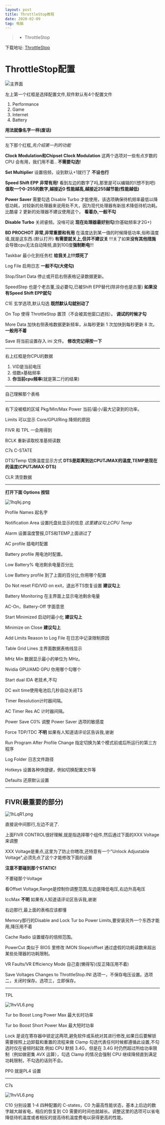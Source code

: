 ```yaml
---
layout: post
title: ThrottleStop教程
date: 2020-02-09
tag: 电脑
---
```


>* ThrottleStop

下载地址:
[ThrottleStop](https://www.techpowerup.com/download/techpowerup-throttlestop/)

# ThrottleStop配置

![主界面](https://s2.ax1x.com/2020/02/09/1h5Vqs.png)

左上第一个红框是选择配置文件,软件默认有4个配置文件

 1. Performance
 2. Game
 3. Internet
 4. Battery
 
**用法就像名字一样(废话)**

----------

左下那个红框,*先介绍第一列的功能*

**Clock Modulation和Chipset Clock Modulation** 这两个选项对一些有点岁数的CPU 会有用，我们用不着..
**不需要勾选!**

**Set Multiplier** 设置倍频，设到默认+1就行了
**不设也行**

**Speed Shift EPP** **非常有用!**
看到左边的数字了吗,那里是可以编辑的!(想不到吧)
**值取一个0-255的数字,越接近0 性能越高,越接近255越节能(性能越低)**

**Power Saver** 需要勾选 Disable Turbo 才能使用，该选项确保待机频率最低以降低功耗，对较新的处理器来说用处不大，因为现代处理器有新技术降低待机功耗。比酷睿 2 更新的处理器不建议使用这个。
**看着办,一般不勾**

**Disable Turbo** 关闭睿频。没啥可说
**现在处理器最好别勾**(你基础频率才2G+)

**BD PROCHOT** **非常,非常重要和有用**
在温度达到某一值的时候降低功率,俗称温度墙,就是这东西.(默认打开)
**有需要就关上,但并不建议关**
!!!关了如果**没有其他措施**会导致cpu无法自动降频,直到100度**强制断电**!!!

Taskbar 最小化到任务栏
**给我关上!!!烦死了**

Log File 启用日志
**一般不勾(大佬勾)**

Stop/Start Data 停止或开启右侧表格记录数据更新。

SpeedStep 也是个老古董,没必要勾,已被Shift EPP替代(除非你也是古董)
**如果没有Speed Shift EPP就勾**

C1E 玄学选项,默认勾选
**既然默认勾就别动了**

On Top 使得 ThrottleStop 置顶（不会被其他窗口遮挡）。
**调试的时候才勾**

More Data 加快右侧表格数据更新频率，从每秒更新 1 次加快到每秒更新 8 次。
**一般用不着**

Save 将当前设置存入 ini 文件。
**修改完记得按一下**

-----

右上红框是你CPU的数据

 1. VID是当前电压
 2. 倍数x基础频率
 3. **你当前cpu频率**(就是第二行的结果)

-----

自己理解那个表格

-----

右下没被框的区域
Pkg/Min/Max Power 当前/最小/最大记录到的功率。

Limits 可以显示 Core/GPU/Ring 降频的原因

FIVR 和 TPL 一会用得到

BCLK 重新读取校准基频读数

C7s C-STATE

DTS/Temp 切换温度显示方式
**DTS是距离到达CPUTJMAX的温度,TEMP是现在的温度(CPUTJMAX-DTS)**

CLR 清空数据

-----

**打开下面 Options 按钮**

![1hqlkj.png](https://s2.ax1x.com/2020/02/09/1hqlkj.png)

Profile Names 起名字

Notification Area 设置托盘处显示的信息
*这里建议勾上CPU Temp*

Alarm 设置温度警报,DTS和TEMP上面讲过了

AC profile 插电时配置

Battery profile 用电池时配置。

Low Battery% 电池剩余电量百分比

Low Battery profile 到了上面的百分比,你用哪个配置

Do Not reset FID/VID on exit，退出不TS恢复设置
**建议勾上**

Battery Monitoring 在主界面上显示电池剩余电量

AC-On，Battery-Off 字面意思

Start Minimized 启动时最小化
**建议勾上**

Minimize on Close 
**建议勾上**

Add Limits Reason to Log File 在日志中记录限制原因

Table Grid Lines 主界面数据表格线显示

MHz Min 数据显示最小的单位为 MHz。

Nvidia GPU/AMD GPU 你用哪个勾哪个

Start dual IDA 老技术,不勾

DC exit time使用电池后几秒自动关闭TS

Timer Resolution计时器间隔。

AC Timer Res AC 计时器间隔。

Power Save C0% 调整 Power Saver 选项的敏感度

Force TDP/TDC **不明**
如果有人知道请评论区告诉我,谢谢

Run Program After Profile Change 指定切换为某个模式前或后所运行的第三方程序

Log Folder 日志文件路径

Hotkeys 设置各种快捷键，例如切换配置文件等

Defaults 还原默认设置

-----

## FIVR(最重要的部分)

![1hLqR1.png](https://s2.ax1x.com/2020/02/09/1hLqR1.png)

直接说中间那行,左边不说了.

上面FIVR CONTROL很好理解,就是指选择哪个组件,然后通过下面的XXX Voltage来调整

XXX Voltage是重点,这里为了防止你瞎改,还特意有一个"Unlock Adjustable Voltage",必须先点了这个才能修改下面的设置

**注意不要碰到那个STATIC!**

不要碰那个Voltage

看Offset Voltage,Range是控制你调整范围,左边是降低电压,右边升高电压

IccMax **不明**
如果有人知道请评论区告诉我,谢谢

右边那行,最上面的表格应该都懂

Memory那行的Disable and Lock Tur bo Power Limits,要安装另外一个东西才能用,降压用不着

Cache Radio 设置缓存的倍频范围。

PowerCut 类似于 BIOS 里修改 IMON Slope/offset 通过虚假的功耗读数来超出某些处理器的功耗限制。

VR Faults/VR Efficiency Mode 自己查(懒得写)(反正降压用不着)

Save Voltages Changes to ThrottleStop.INI 选项一，不保存电压设置。选项二，关闭时保存。选项三，立即保存。

-----

TPL

![1hvVL6.png](https://s2.ax1x.com/2020/02/09/1hvVL6.png)

Tur bo Boost Long Power Max 最大长时功率

Tur bo Boost Short Power Max 最大短时功率

Lock 是说在寄存器中锁定这两项,避免软件或系统对其进行修改,如果日后要解锁需要按照上边卸载和重置的流程来做
Clamp 勾选代表任何时候都遵循此设置,不勾选时仅在睿频时起效.例如 CPU 默频 3.4G，但是在 3.4G 时仍然超过所给功率限制（例如做密集 AVX 运算），勾选 Clamp 的情况会强制 CPU 继续降频直到满足功耗限制，不勾选的话则不会。

PP0 就是PL4 设置

-----

C7s

![1hvVL6.png](https://s2.ax1x.com/2020/02/09/1hvVL6.png)

C10 分别设置 1-4 四种配置的 C-states，C0 为最高性能状态，基本上后边的数字越大越省电，相应的恢复到 C0 需要的时间也就越长。调整这里的选项可以省电降低待机温度或者相反的提高待机温度费电以获得更高的性能。